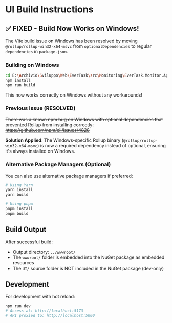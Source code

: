 # UI Build Instructions

## ✅ FIXED - Build Now Works on Windows!

The Vite build issue on Windows has been resolved by moving `@rollup/rollup-win32-x64-msvc` from `optionalDependencies` to regular `dependencies` in `package.json`.

### Building on Windows

```bash
cd E:\Archivio\Sviluppo\Web\EverTask\src\Monitoring\EverTask.Monitor.Api\UI
npm install
npm run build
```

This now works correctly on Windows without any workarounds!

### Previous Issue (RESOLVED)

~~There was a known npm bug on Windows with optional dependencies that prevented Rollup from installing correctly: https://github.com/npm/cli/issues/4828~~

**Solution Applied**: The Windows-specific Rollup binary (`@rollup/rollup-win32-x64-msvc`) is now a required dependency instead of optional, ensuring it's always installed on Windows.

### Alternative Package Managers (Optional)

You can also use alternative package managers if preferred:

```bash
# Using Yarn
yarn install
yarn build

# Using pnpm
pnpm install
pnpm build
```

## Build Output

After successful build:
- Output directory: `../wwwroot/`
- The `wwwroot/` folder is embedded into the NuGet package as embedded resources
- The `UI/` source folder is NOT included in the NuGet package (dev-only)

## Development

For development with hot reload:
```bash
npm run dev
# Access at: http://localhost:5173
# API proxied to: http://localhost:5000
```
